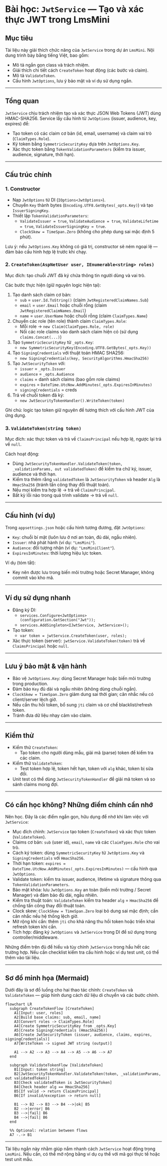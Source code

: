 ﻿# Bài học: `JwtService` — Tạo và xác thực JWT trong LmsMini

## Mục tiêu
Tài liệu này giải thích chức năng của `JwtService` trong dự án `LmsMini`. Nội dung trình bày bằng tiếng Việt, bao gồm:
- Mô tả ngắn gọn class và trách nhiệm.
- Giải thích chi tiết cách `CreateToken` hoạt động (các bước và claim).
- Mô tả `ValidateToken`.
- Cấu hình `JwtOptions`, lưu ý bảo mật và ví dụ sử dụng ngắn.

---

## Tổng quan
`JwtService` chịu trách nhiệm tạo và xác thực JSON Web Tokens (JWT) dùng HMAC-SHA256. Service lấy cấu hình từ `JwtOptions` (issuer, audience, key, expires) để:
- Tạo token có các claim cơ bản (id, email, username) và claim vai trò (`ClaimTypes.Role`).
- Ký token bằng `SymmetricSecurityKey` dựa trên `JwtOptions.Key`.
- Xác thực token bằng `TokenValidationParameters` (kiểm tra issuer, audience, signature, thời hạn).

---

## Cấu trúc chính

### 1. Constructor
- Nạp `JwtOptions` từ DI (`IOptions<JwtOptions>`).
- Chuyển `Key` thành bytes (`Encoding.UTF8.GetBytes(_opts.Key)`) và tạo `IssuerSigningKey`.
- Thiết lập `TokenValidationParameters`:
  - `ValidateIssuer = true`, `ValidateAudience = true`, `ValidateLifetime = true`, `ValidateIssuerSigningKey = true`.
  - `ClockSkew = TimeSpan.Zero` (không cho phép dung sai mặc định 5 phút).

Lưu ý: nếu `JwtOptions.Key` không có giá trị, constructor sẽ ném ngoại lệ — đảm bảo cấu hình hợp lệ trước khi chạy.

### 2. `CreateToken(AspNetUser user, IEnumerable<string> roles)`
Mục đích: tạo chuỗi JWT đã ký chứa thông tin người dùng và vai trò.

Các bước thực hiện (giữ nguyên logic hiện tại):
1. Tạo danh sách claim cơ bản:
   - `sub` = `user.Id.ToString()` (claim `JwtRegisteredClaimNames.Sub`)
   - `email` = `user.Email` hoặc chuỗi rỗng (claim `JwtRegisteredClaimNames.Email`)
   - `name` = `user.UserName` hoặc chuỗi rỗng (claim `ClaimTypes.Name`)
2. Chuyển các role (tên role) thành claim `ClaimTypes.Role`:
   - Mỗi role -> `new Claim(ClaimTypes.Role, role)`
   - Nối các role claims vào danh sách claim hiện có (sử dụng `claims.Concat(...)`)
3. Tạo `SymmetricSecurityKey` từ `_opts.Key`:
   - `new SymmetricSecurityKey(Encoding.UTF8.GetBytes(_opts.Key))`
4. Tạo `SigningCredentials` với thuật toán HMAC SHA256:
   - `new SigningCredentials(key, SecurityAlgorithms.HmacSha256)`
5. Tạo `JwtSecurityToken` với:
   - `issuer` = `_opts.Issuer`
   - `audience` = `_opts.Audience`
   - `claims` = danh sách claims (bao gồm role claims)
   - `expires` = `DateTime.UtcNow.AddMinutes(_opts.ExpiresInMinutes)`
   - `signingCredentials` = creds
6. Trả về chuỗi token đã ký:
   - `new JwtSecurityTokenHandler().WriteToken(token)`

Ghi chú: logic tạo token giữ nguyên để tương thích với cấu hình JWT của ứng dụng.

### 3. `ValidateToken(string token)`
Mục đích: xác thực token và trả về `ClaimsPrincipal` nếu hợp lệ, ngược lại trả về `null`.

Cách hoạt động:
- Dùng `JwtSecurityTokenHandler.ValidateToken(token, _validationParams, out validatedToken)` để kiểm tra chữ ký, issuer, audience và thời hạn.
- Kiểm tra thêm rằng `validatedToken` là `JwtSecurityToken` và header `Alg` là `HmacSha256` (tránh tấn công thay đổi thuật toán).
- Nếu mọi kiểm tra hợp lệ -> trả về `ClaimsPrincipal`.
- Bất kỳ lỗi nào trong quá trình validate -> trả về `null`.

---

## Cấu hình (ví dụ)
Trong `appsettings.json` hoặc cấu hình tương đương, đặt `JwtOptions`:
- `Key`: chuỗi bí mật (luôn lưu ở nơi an toàn, đủ dài, ngẫu nhiên).
- `Issuer`: nhà phát hành (ví dụ: `"LmsMini"`).
- `Audience`: đối tượng nhận (ví dụ: `"LmsMiniClient"`).
- `ExpiresInMinutes`: thời lượng hiệu lực token.

Ví dụ (tóm tắt):
- Key nên được lưu trong biến môi trường hoặc Secret Manager, không commit vào kho mã.

---

## Ví dụ sử dụng nhanh
- Đăng ký DI:
  - `services.Configure<JwtOptions>(configuration.GetSection("Jwt"));`
  - `services.AddSingleton<IJwtService, JwtService>();`
- Tạo token:
  - `var token = jwtService.CreateToken(user, roles);`
- Xác thực token (server): `jwtService.ValidateToken(token)` trả về `ClaimsPrincipal` hoặc `null`.

---

## Lưu ý bảo mật & vận hành
- Bảo vệ `JwtOptions.Key`: dùng Secret Manager hoặc biến môi trường trong production.
- Đảm bảo `Key` đủ dài và ngẫu nhiên (không dùng chuỗi ngắn).
- `ClockSkew = TimeSpan.Zero` giảm dung sai thời gian; cân nhắc nếu có client/server lệch giờ.
- Nếu cần thu hồi token, bổ sung `jti` claim và cơ chế blacklist/refresh token.
- Tránh đưa dữ liệu nhạy cảm vào claim.

---

## Kiểm thử
- Kiểm thử `CreateToken`:
  - Tạo token cho người dùng mẫu, giải mã (parse) token để kiểm tra các claim.
- Kiểm thử `ValidateToken`:
  - Test token hợp lệ, token hết hạn, token với `alg` khác, token bị sửa đổi.
- Unit test có thể dùng `JwtSecurityTokenHandler` để giải mã token và so sánh claims mong đợi.

---

## Có cần học không? Những điểm chính cần nhớ
Nên học. Đây là các điểm ngắn gọn, hữu dụng để nhớ khi làm việc với `JwtService`:

- Mục đích chính: `JwtService` tạo token (`CreateToken`) và xác thực token (`ValidateToken`).
- Claims cơ bản: `sub` (user id), `email`, `name` và các `ClaimTypes.Role` cho vai trò.
- Cách ký token: dùng `SymmetricSecurityKey` từ `JwtOptions.Key` và `SigningCredentials` với `HmacSha256`.
- Thời hạn token: `expires = DateTime.UtcNow.AddMinutes(_opts.ExpiresInMinutes)` — cấu hình qua `JwtOptions`.
- Validate token: kiểm tra issuer, audience, lifetime và signature thông qua `TokenValidationParameters`.
- Bảo mật khóa: lưu `JwtOptions.Key` an toàn (biến môi trường / Secret Manager) và đảm bảo đủ dài, ngẫu nhiên.
- Kiểm tra thuật toán: `ValidateToken` kiểm tra header `alg` = `HmacSha256` để chống tấn công thay đổi thuật toán.
- Clock skew: `ClockSkew = TimeSpan.Zero` loại bỏ dung sai mặc định; cần cân nhắc nếu hệ thống lệch giờ.
- Mở rộng khi cần: thêm `jti` cho khả năng thu hồi token hoặc triển khai refresh token khi cần.
- Tích hợp: đăng ký `JwtOptions` và `JwtService` trong DI để sử dụng trong controller/middleware.

Những điểm trên đủ để hiểu và tùy chỉnh `JwtService` trong hầu hết các trường hợp. Nếu cần checklist kiểm tra cấu hình hoặc ví dụ test unit, có thể thêm vào tài liệu.

---

## Sơ đồ minh họa (Mermaid)
Dưới đây là sơ đồ luồng cho hai thao tác chính: `CreateToken` và `ValidateToken` — giúp hình dung cách dữ liệu di chuyển và các bước chính.

```mermaid
flowchart LR
  subgraph CreateTokenFlow [CreateToken]
    A1[Input: user, roles]
    A2[Build base claims: sub, email, name]
    A3[Convert roles -> ClaimTypes.Role]
    A4[Create SymmetricSecurityKey from _opts.Key]
    A5[Create SigningCredentials (HmacSha256)]
    A6[Create JwtSecurityToken (issuer, audience, claims, expires, signingCredentials)]
    A7[WriteToken -> signed JWT string (output)]

    A1 --> A2 --> A3 --> A4 --> A5 --> A6 --> A7
  end

  subgraph ValidateTokenFlow [ValidateToken]
    B1[Input: token string]
    B2[JwtSecurityTokenHandler.ValidateToken(token, _validationParams, out validatedToken)]
    B3[Check validatedToken is JwtSecurityToken]
    B4[Check header alg == HmacSha256]
    B5[If valid -> return ClaimsPrincipal]
    B6[If invalid/exception -> return null]

    B1 --> B2 --> B3 --> B4 -->|ok| B5
    B2 -->|error| B6
    B3 -->|fail| B6
    B4 -->|fail| B6
  end

  %% Optional: relation between flows
  A7 -.-> B1
```

---

Tài liệu ngắn này nhằm giúp nắm nhanh cách `JwtService` hoạt động trong `LmsMini`. Nếu cần, có thể mở rộng bằng ví dụ cụ thể với mã gọi thực tế hoặc test unit mẫu.